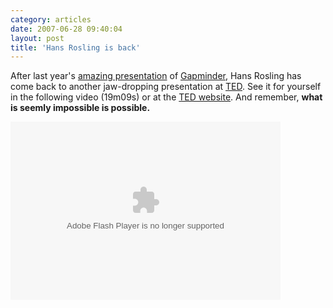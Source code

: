 ```yaml
---
category: articles
date: 2007-06-28 09:40:04
layout: post
title: 'Hans Rosling is back'
---
```


<p>After last year's <a href="//joaobordalo.com/articles/2006/08/03/bread-crumbs-mind-the-gap">amazing presentation</a> of <a href="http://gapminder.org/">Gapminder</a>, Hans Rosling has come back to another jaw-dropping presentation at <a href="http://ted.com/">TED</a>. See it for yourself in the following video (19m09s) or at the <a href="http://blog.ted.com/2007/06/hans_roslings_j_1.php">TED website</a>. And remember, <strong>what is seemly impossible is possible.</strong></p>

<object classid="clsid:d27cdb6e-ae6d-11cf-96b8-444553540000" codebase="http://download.macromedia.com/pub/shockwave/cabs/flash/swflash.cab#version=8,0,0,0" width="432" height="285" id="VE_Player" align="middle"><param name="movie" value="http://static.videoegg.com/ted/flash/loader.swf"><PARAM NAME="FlashVars" VALUE="bgColor=FFFFFF&file=http://static.videoegg.com/ted/movies/HANSROSLING-2007_high.flv&autoPlay=false&fullscreenURL=http://static.videoegg.com/ted/flash/fullscreen.html&forcePlay=false&logo=&allowFullscreen=true"><param name="quality" value="high"><param name="allowScriptAccess" value="always"><param name="bgcolor" value="#FFFFFF"><param name="scale" value="noscale"><param name="wmode" value="window">

<embed src="http://static.videoegg.com/ted/flash/loader.swf" FlashVars="bgColor=FFFFFF&file=http://static.videoegg.com/ted/movies/HANSROSLING-2007_high.flv&autoPlay=false&fullscreenURL=http://static.videoegg.com/ted/flash/fullscreen.html&forcePlay=false&logo=&allowFullscreen=true" quality="high" allowScriptAccess="always" bgcolor="#FFFFFF" scale="noscale" wmode="window" width="432" height="285" name="VE_Player" align="middle" type="application/x-shockwave-flash" pluginspage="http://www.macromedia.com/go/getflashplayer"></object>
